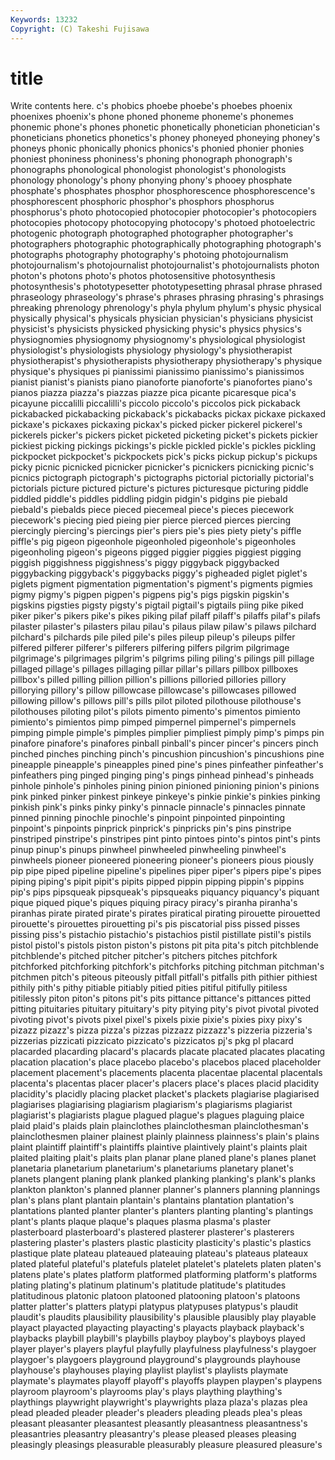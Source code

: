 ```yaml
---
Keywords: 13232 
Copyright: (C) Takeshi Fujisawa
---
```


# title

Write contents here.
c's phobics phoebe phoebe's phoebes phoenix phoenixes phoenix's phone
phoned phoneme phoneme's phonemes phonemic phone's phones phonetic phonetically phonetician
phonetician's phoneticians phonetics phonetics's phoney phoneyed phoneying phoney's phoneys phonic
phonically phonics phonics's phonied phonier phonies phoniest phoniness phoniness's phoning
phonograph phonograph's phonographs phonological phonologist phonologist's phonologists phonology phonology's phony
phonying phony's phooey phosphate phosphate's phosphates phosphor phosphorescence phosphorescence's phosphorescent
phosphoric phosphor's phosphors phosphorus phosphorus's photo photocopied photocopier photocopier's photocopiers
photocopies photocopy photocopying photocopy's photoed photoelectric photogenic photograph photographed photographer
photographer's photographers photographic photographically photographing photograph's photographs photography photography's photoing
photojournalism photojournalism's photojournalist photojournalist's photojournalists photon photon's photons photo's photos
photosensitive photosynthesis photosynthesis's phototypesetter phototypesetting phrasal phrase phrased phraseology phraseology's
phrase's phrases phrasing phrasing's phrasings phreaking phrenology phrenology's phyla phylum
phylum's physic physical physically physical's physicals physician physician's physicians physicist
physicist's physicists physicked physicking physic's physics physics's physiognomies physiognomy physiognomy's
physiological physiologist physiologist's physiologists physiology physiology's physiotherapist physiotherapist's physiotherapists physiotherapy
physiotherapy's physique physique's physiques pi pianissimi pianissimo pianissimo's pianissimos pianist
pianist's pianists piano pianoforte pianoforte's pianofortes piano's pianos piazza piazza's
piazzas piazze pica picante picaresque pica's picayune piccalilli piccalilli's piccolo
piccolo's piccolos pick pickaback pickabacked pickabacking pickaback's pickabacks pickax pickaxe
pickaxed pickaxe's pickaxes pickaxing pickax's picked picker pickerel pickerel's pickerels
picker's pickers picket picketed picketing picket's pickets pickier pickiest picking
pickings pickings's pickle pickled pickle's pickles pickling pickpocket pickpocket's pickpockets
pick's picks pickup pickup's pickups picky picnic picnicked picnicker picnicker's
picnickers picnicking picnic's picnics pictograph pictograph's pictographs pictorial pictorially pictorial's
pictorials picture pictured picture's pictures picturesque picturing piddle piddled piddle's
piddles piddling pidgin pidgin's pidgins pie piebald piebald's piebalds piece
pieced piecemeal piece's pieces piecework piecework's piecing pied pieing pier
pierce pierced pierces piercing piercingly piercing's piercings pier's piers pie's
pies piety piety's piffle piffle's pig pigeon pigeonhole pigeonholed pigeonhole's
pigeonholes pigeonholing pigeon's pigeons pigged piggier piggies piggiest pigging piggish
piggishness piggishness's piggy piggyback piggybacked piggybacking piggyback's piggybacks piggy's pigheaded
piglet piglet's piglets pigment pigmentation pigmentation's pigment's pigments pigmies pigmy
pigmy's pigpen pigpen's pigpens pig's pigs pigskin pigskin's pigskins pigsties
pigsty pigsty's pigtail pigtail's pigtails piing pike piked piker piker's
pikers pike's pikes piking pilaf pilaff pilaff's pilaffs pilaf's pilafs
pilaster pilaster's pilasters pilau pilau's pilaus pilaw pilaw's pilaws pilchard
pilchard's pilchards pile piled pile's piles pileup pileup's pileups pilfer
pilfered pilferer pilferer's pilferers pilfering pilfers pilgrim pilgrimage pilgrimage's pilgrimages
pilgrim's pilgrims piling piling's pilings pill pillage pillaged pillage's pillages
pillaging pillar pillar's pillars pillbox pillboxes pillbox's pilled pilling pillion
pillion's pillions pilloried pillories pillory pillorying pillory's pillow pillowcase pillowcase's
pillowcases pillowed pillowing pillow's pillows pill's pills pilot piloted pilothouse
pilothouse's pilothouses piloting pilot's pilots pimento pimento's pimentos pimiento pimiento's
pimientos pimp pimped pimpernel pimpernel's pimpernels pimping pimple pimple's pimples
pimplier pimpliest pimply pimp's pimps pin pinafore pinafore's pinafores pinball
pinball's pincer pincer's pincers pinch pinched pinches pinching pinch's pincushion
pincushion's pincushions pine pineapple pineapple's pineapples pined pine's pines pinfeather
pinfeather's pinfeathers ping pinged pinging ping's pings pinhead pinhead's pinheads
pinhole pinhole's pinholes pining pinion pinioned pinioning pinion's pinions pink
pinked pinker pinkest pinkeye pinkeye's pinkie pinkie's pinkies pinking pinkish
pink's pinks pinky pinky's pinnacle pinnacle's pinnacles pinnate pinned pinning
pinochle pinochle's pinpoint pinpointed pinpointing pinpoint's pinpoints pinprick pinprick's pinpricks
pin's pins pinstripe pinstriped pinstripe's pinstripes pint pinto pintoes pinto's
pintos pint's pints pinup pinup's pinups pinwheel pinwheeled pinwheeling pinwheel's
pinwheels pioneer pioneered pioneering pioneer's pioneers pious piously pip pipe
piped pipeline pipeline's pipelines piper piper's pipers pipe's pipes piping
piping's pipit pipit's pipits pipped pippin pipping pippin's pippins pip's
pips pipsqueak pipsqueak's pipsqueaks piquancy piquancy's piquant pique piqued pique's
piques piquing piracy piracy's piranha piranha's piranhas pirate pirated pirate's
pirates piratical pirating pirouette pirouetted pirouette's pirouettes pirouetting pi's pis
piscatorial piss pissed pisses pissing piss's pistachio pistachio's pistachios pistil
pistillate pistil's pistils pistol pistol's pistols piston piston's pistons pit
pita pita's pitch pitchblende pitchblende's pitched pitcher pitcher's pitchers pitches
pitchfork pitchforked pitchforking pitchfork's pitchforks pitching pitchman pitchman's pitchmen pitch's
piteous piteously pitfall pitfall's pitfalls pith pithier pithiest pithily pith's
pithy pitiable pitiably pitied pities pitiful pitifully pitiless pitilessly piton
piton's pitons pit's pits pittance pittance's pittances pitted pitting pituitaries
pituitary pituitary's pity pitying pity's pivot pivotal pivoted pivoting pivot's
pivots pixel pixel's pixels pixie pixie's pixies pixy pixy's pizazz
pizazz's pizza pizza's pizzas pizzazz pizzazz's pizzeria pizzeria's pizzerias pizzicati
pizzicato pizzicato's pizzicatos pj's pkg pl placard placarded placarding placard's
placards placate placated placates placating placation placation's place placebo placebo's
placebos placed placeholder placement placement's placements placenta placentae placental placentals
placenta's placentas placer placer's placers place's places placid placidity placidity's
placidly placing placket placket's plackets plagiarise plagiarised plagiarises plagiarising plagiarism
plagiarism's plagiarisms plagiarist plagiarist's plagiarists plague plagued plague's plagues plaguing
plaice plaid plaid's plaids plain plainclothes plainclothesman plainclothesman's plainclothesmen plainer
plainest plainly plainness plainness's plain's plains plaint plaintiff plaintiff's plaintiffs
plaintive plaintively plaint's plaints plait plaited plaiting plait's plaits plan
planar plane planed plane's planes planet planetaria planetarium planetarium's planetariums
planetary planet's planets plangent planing plank planked planking planking's plank's
planks plankton plankton's planned planner planner's planners planning plannings plan's
plans plant plantain plantain's plantains plantation plantation's plantations planted planter
planter's planters planting planting's plantings plant's plants plaque plaque's plaques
plasma plasma's plaster plasterboard plasterboard's plastered plasterer plasterer's plasterers plastering
plaster's plasters plastic plasticity plasticity's plastic's plastics plastique plate plateau
plateaued plateauing plateau's plateaus plateaux plated plateful plateful's platefuls platelet
platelet's platelets platen platen's platens plate's plates platform platformed platforming
platform's platforms plating plating's platinum platinum's platitude platitude's platitudes platitudinous
platonic platoon platooned platooning platoon's platoons platter platter's platters platypi
platypus platypuses platypus's plaudit plaudit's plaudits plausibility plausibility's plausible plausibly
play playable playact playacted playacting playacting's playacts playback playback's playbacks
playbill playbill's playbills playboy playboy's playboys played player player's players
playful playfully playfulness playfulness's playgoer playgoer's playgoers playground playground's playgrounds
playhouse playhouse's playhouses playing playlist playlist's playlists playmate playmate's playmates
playoff playoff's playoffs playpen playpen's playpens playroom playroom's playrooms play's
plays plaything plaything's playthings playwright playwright's playwrights plaza plaza's plazas
plea plead pleaded pleader pleader's pleaders pleading pleads plea's pleas
pleasant pleasanter pleasantest pleasantly pleasantness pleasantness's pleasantries pleasantry pleasantry's please
pleased pleases pleasing pleasingly pleasings pleasurable pleasurably pleasure pleasured pleasure's
